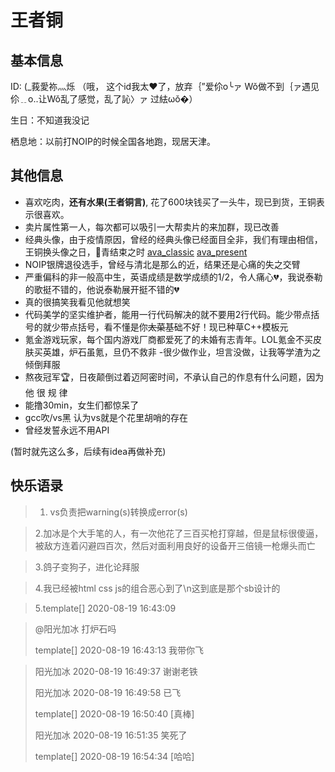 # 王者铜
## 基本信息
ID: (_莪愛祢灬烁
（哦， 这个id我太❤️了，放弃｛”爱伱o╰ァ Wǒ做不到｛ァ遇见伱﹎o..让Wǒ乱了感觉，乱了訫〉ァ 过紶ωǒ�）

生日：不知道我没记

栖息地：以前打NOIP的时候全国各地跑，现居天津。

## 其他信息

- 喜欢吃肉，**还有水果(王者铜言)**, 花了600块钱买了一头牛，现已到货，王铜表示很喜欢。
- 卖片属性第一人，每次都可以吸引一大帮卖片的来加群，现已改善
- 经典头像，由于疫情原因，曾经的经典头像已经面目全非，我们有理由相信，王铜换头像之日，👴青结束之时
[ava_classic](cuking/1.jpg)
[ava_present](cuking/2.jpeg)
- NOIP银牌退役选手，曾经与清北是那么的近，结果还是心痛的失之交臂
- 严重偏科的非一般高中生，英语成绩是数学成绩的1/2，令人痛心💔，我说泰勒的歌挺不错的，他说泰勒展开挺不错的💔
- 真的很搞笑我看见他就想笑
- 代码美学的坚实维护者，能用一行代码解决的就不要用2行代码。能少带点括号的就少带点括号，看不懂是你~~太菜~~基础不好！现已种草C++模板元
- 氪金游戏玩家，每个国内游戏厂商都爱死了的未婚有志青年。LOL氪金不买皮肤买英雄，炉石虽氪，旦仍不救非
-很少做作业，坦言没做，让我等学渣为之倾倒拜服 
- 熬夜冠军🏆，日夜颠倒过着迈阿密时间，不承认自己的作息有什么问题，因为他 很 规 律
- 能撸30min，女生们都惊呆了
- gcc吹/vs黑 认为vs就是个花里胡哨的存在
- 曾经发誓永远不用API


(暂时就先这么多，后续有idea再做补充)

## 快乐语录

> 1. vs负责把warning(s)转换成error(s)

> 2.加冰是个大手笔的人，有一次他花了三百买枪打穿越，但是鼠标很傻逼，被敌方连着闪避四百次，然后对面利用良好的设备开三倍镜一枪爆头而亡

> 3.鸽子变狗子，进化论拜服

> 4.我已经被html css js的组合恶心到了\n这到底是那个sb设计的

> 5.template[] 2020-08-19 16:43:09

> @阳光加冰 打炉石吗
>
> template[] 2020-08-19 16:43:13
> 我带你飞

> 阳光加冰 2020-08-19 16:49:37
> 谢谢老铁
> 
> 阳光加冰 2020-08-19 16:49:58
> 已飞
> 
> template[] 2020-08-19 16:50:40
> [真棒]
> 
> 阳光加冰 2020-08-19 16:51:35
> 笑死了
> 
> template[] 2020-08-19 16:54:34
> [哈哈]
